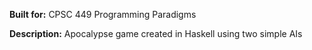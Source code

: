 **Built for:** CPSC 449 Programming Paradigms

**Description:** Apocalypse game created in Haskell using two simple AIs
